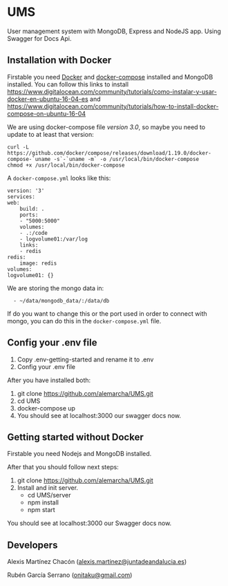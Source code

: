 # UMS

User management system with MongoDB, Express and NodeJS app. Using Swagger for Docs Api.

## Installation with Docker

Firstable you need [Docker](https://www.docker.com/) and [docker-compose](https://docs.docker.com/compose/install/) installed and MongoDB installed.
You can follow this links to install <https://www.digitalocean.com/community/tutorials/como-instalar-y-usar-docker-en-ubuntu-16-04-es> and <https://www.digitalocean.com/community/tutorials/how-to-install-docker-compose-on-ubuntu-16-04>

We are using docker-compose file _version 3.0_, so maybe you need to update to at least that version:

    curl -L https://github.com/docker/compose/releases/download/1.19.0/docker-compose-`uname -s`-`uname -m` -o /usr/local/bin/docker-compose
    chmod +x /usr/local/bin/docker-compose

A `docker-compose.yml` looks like this:

    version: '3'
    services:
    web:
        build: .
        ports:
        - "5000:5000"
        volumes:
        - .:/code
        - logvolume01:/var/log
        links:
        - redis
    redis:
        image: redis
    volumes:
    logvolume01: {}

We are storing the mongo data in:

      - ~/data/mongodb_data/:/data/db

If do you want to change this or the port used in order to connect with mongo, you can do this in the `docker-compose.yml` file.

## Config your .env file

1. Copy .env-getting-started and rename it to .env
2. Config your .env file

After you have installed both:

1. git clone <https://github.com/alemarcha/UMS.git>
2. cd UMS
3. docker-compose up
4. You should see at localhost:3000 our swagger docs now.

## Getting started without Docker

Firstable you need Nodejs and MongoDB installed.

After that you should follow next steps:

1. git clone <https://github.com/alemarcha/UMS.git>
2. Install and init server.
   * cd UMS/server
   * npm install
   * npm start

You should see at localhost:3000 our Swagger docs now.

## Developers

Alexis Martínez Chacón (alexis.martinez@juntadeandalucia.es)

Rubén García Serrano (onitaku@gmail.com)
